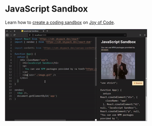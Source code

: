 # JavaScript Sandbox

Learn how to [create a coding sandbox](https://joyofcode.xyz/create-a-coding-sandbox) on [Joy of Code](https://joyofcode.xyz/).

![JavaScript Sandbox](./images/sandbox.gif)
